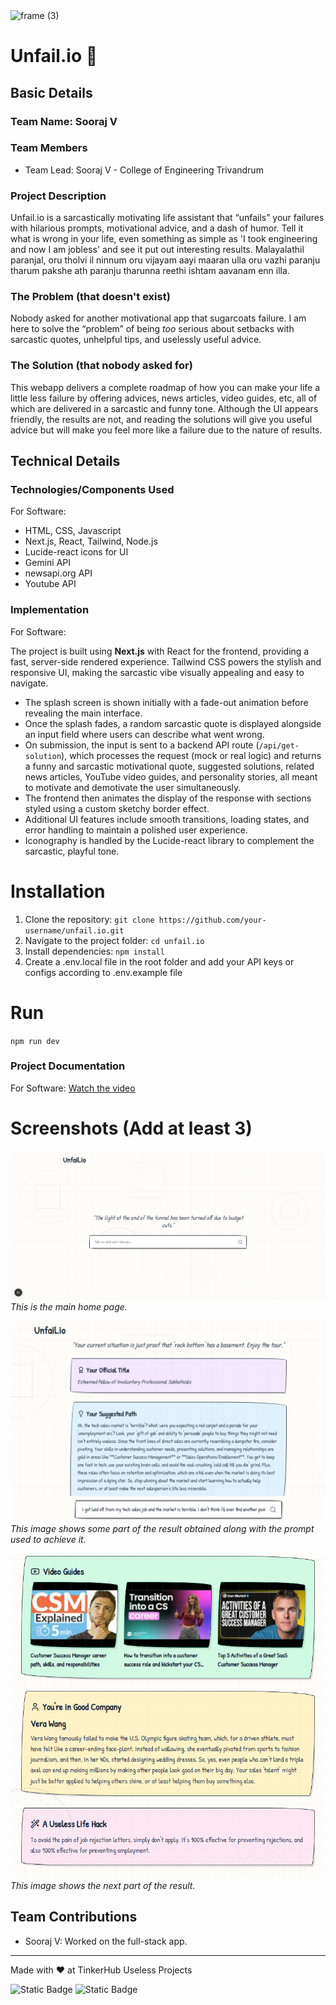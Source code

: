 <img width="3188" height="1202" alt="frame (3)" src="https://github.com/user-attachments/assets/517ad8e9-ad22-457d-9538-a9e62d137cd7" />


# Unfail.io 🎯


## Basic Details
### Team Name: Sooraj V


### Team Members
- Team Lead: Sooraj V - College of Engineering Trivandrum

### Project Description
Unfail.io is a sarcastically motivating life assistant that “unfails” your failures with hilarious prompts, motivational advice, and a dash of humor. Tell it what is wrong in your life, even something as simple as 'I took engineering and now I am jobless' and see it put out interesting results. Malayalathil paranjal, oru tholvi il ninnum oru vijayam aayi maaran ulla oru vazhi paranju tharum pakshe ath paranju tharunna reethi ishtam aavanam enn illa.

### The Problem (that doesn't exist)
Nobody asked for another motivational app that sugarcoats failure. I am here to solve the “problem” of being *too* serious about setbacks with sarcastic quotes, unhelpful tips, and uselessly useful advice.

### The Solution (that nobody asked for)
This webapp delivers a complete roadmap of how you can make your life a little less failure by offering advices, news articles, video guides, etc, all of which are delivered in a sarcastic and funny tone. Although the UI appears friendly, the results are not, and reading the solutions will give you useful advice but will make you feel more like a failure due to the nature of results.
<br>

## Technical Details
### Technologies/Components Used
For Software:
- HTML, CSS, Javascript
- Next.js, React, Tailwind, Node.js
- Lucide-react icons for UI
- Gemini API
- newsapi.org API
- Youtube API

### Implementation
For Software:

The project is built using **Next.js** with React for the frontend, providing a fast, server-side rendered experience. Tailwind CSS powers the stylish and responsive UI, making the sarcastic vibe visually appealing and easy to navigate.

- The splash screen is shown initially with a fade-out animation before revealing the main interface.
- Once the splash fades, a random sarcastic quote is displayed alongside an input field where users can describe what went wrong.
- On submission, the input is sent to a backend API route (`/api/get-solution`), which processes the request (mock or real logic) and returns a funny and sarcastic motivational quote, suggested solutions, related news articles, YouTube video guides, and personality stories, all meant to motivate and demotivate the user simultaneously.
- The frontend then animates the display of the response with sections styled using a custom sketchy border effect.
- Additional UI features include smooth transitions, loading states, and error handling to maintain a polished user experience.
- Iconography is handled by the Lucide-react library to complement the sarcastic, playful tone.
# Installation
1. Clone the repository: `git clone https://github.com/your-username/unfail.io.git`
2. Navigate to the project folder:  `cd unfail.io`
3. Install dependencies: `npm install`
4. Create a .env.local file in the root folder and add your API keys or configs according to .env.example file


# Run
`npm run dev`

### Project Documentation
For Software: [Watch the video](/public/main_recording.mp4)

# Screenshots (Add at least 3)
![Screenshot1](/public/screenshot1.png) <br>
*This is the main home page.*

![Screenshot2](/public/screenshot2.png) <br>
*This image shows some part of the result obtained along with the prompt used to achieve it.*

![Screenshot3](/public/screenshot3.png) <br>
*This image shows the next part of the result.*

## Team Contributions
- Sooraj V: Worked on the full-stack app.

---
Made with ❤️ at TinkerHub Useless Projects 

![Static Badge](https://img.shields.io/badge/TinkerHub-24?color=%23000000&link=https%3A%2F%2Fwww.tinkerhub.org%2F)
![Static Badge](https://img.shields.io/badge/UselessProjects--25-25?link=https%3A%2F%2Fwww.tinkerhub.org%2Fevents%2FQ2Q1TQKX6Q%2FUseless%2520Projects)



